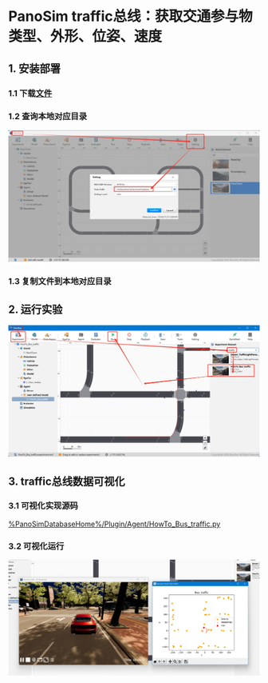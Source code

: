 # PanoSim traffic总线：获取交通参与物类型、外形、位姿、速度

## 1. 安装部署

### 1.1 下载[文件](https://github.com/liyanlee/PanoSim_How_To/tree/main/Bus/traffic/PanoSimDatabase)

### 1.2 查询本地对应目录
![image](../ego/docs/images/folder.jpg)

### 1.3 复制文件到本地对应目录

## 2. 运行实验
![image](docs/images/open.jpg)


## 3. traffic总线数据可视化

### 3.1 可视化实现源码
[%PanoSimDatabaseHome%/Plugin/Agent/HowTo_Bus_traffic.py](PanoSimDatabase/Plugin/Agent/HowTo_Bus_traffic.py)

### 3.2 可视化运行
![image](docs/images/visualization.jpg)
